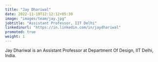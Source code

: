 ```yaml
---
title: "Jay Dhariwal"
date: 2022-11-10T12:12:12+05:30
image: "images/team/jay.jpg"
jobtitle: "Assistant Professor, IIT Delhi"
linkedinurl: "https://in.linkedin.com/in/jaydhariwal"
promoted: true
weight: 1
---
```


Jay Dhariwal is an Assistant Professor at Department Of Design, IIT Delhi, India.
